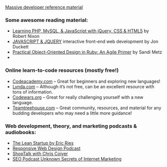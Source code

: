 [Massive developer reference material](https://devdocs.io/javascript/global_objects/array)


### Some awesome reading material:

-   [Learning PHP, MySQL, & JavaScript with jQuery, CSS & HTML5](http://shop.oreilly.com/product/0636920036463.do) by Robert Nixon
-   [JAVASCRIPT & JQUERY](http://www.javascriptbook.com/) interactive front-end web development by Jon Duckett
-   [Practical Object-Oriented Design in Ruby: An Agile Primer](https://www.amazon.com/Practical-Object-Oriented-Design-Ruby-Addison-Wesley/dp/B00BXU85JO/ref=mt_paperback?_encoding=UTF8&me=) by Sandi Metz
- 
### Online learn-to-code resources (mostly free!)

-   [Codeacademy.com](https://www.codecademy.com/) – Great for beginners and exploring new languages!
-   [Lynda.com](https://www.lynda.com/) – Although it’s not free, can be an excellent resource with tons of information.
-   [Codewars.org](https://www.codewars.com/) – Great for really challenging yourself with a new language.
-   [Teamtreehouse.com](https://teamtreehouse.com/) – Great community, resources, and material for any budding developers who may need a little more guidance!

### Web development, theory, and marketing podcasts & audiobooks:
-   [The Lean Startup by Eric Ries](http://theleanstartup.com/book)
-   [Responsive Web Design Podcast](http://responsivewebdesign.com/podcast/)
-   [ShopTalk with Chris Coiyer](http://shoptalkshow.com/)
-   [SEO Podcast Unknown Secrets of Internet Marketing](http://www.ewebresults.com/podcast/)